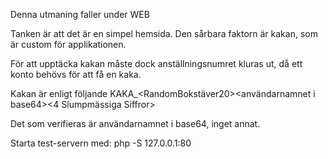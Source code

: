 Denna utmaning faller under WEB

Tanken är att det är en simpel hemsida. Den sårbara faktorn är 
kakan, som är custom för applikationen.

För att upptäcka kakan måste dock anställningsnumret kluras ut, då ett konto behövs för att få en kaka.

Kakan är enligt följande
KAKA_<RandomBokstäver20><användarnamnet i base64><4 Slumpmässiga Siffror>

Det som verifieras är användarnamnet i base64, inget annat.


Starta test-servern med: php -S 127.0.0.1:80
